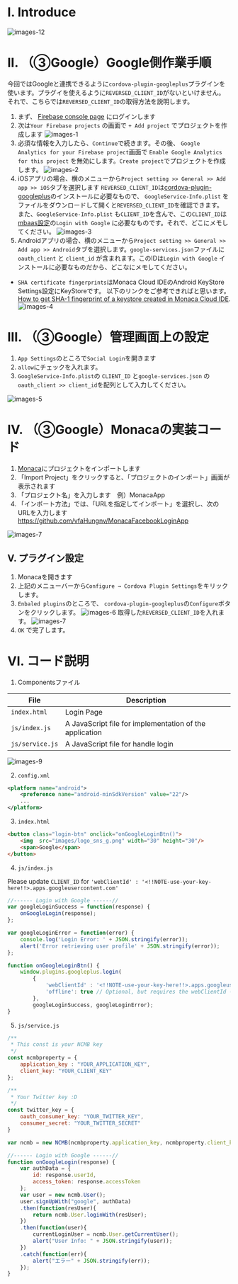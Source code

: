 # I. Introduce
![images-12](readme-img/facebook/images-12.png)

# II. （③Google）Google側作業手順

今回ではGoogleと連携できるように`cordova-plugin-googleplus`プラグインを使います。プラグイを使えるように`REVERSED_CLIENT_ID`がないといけません。それで、こちらでは`REVERSED_CLIENT_ID`の取得方法を説明します。
1. まず、 [Firebase console page](https://console.firebase.google.com/) にログインします
2. 次は`Your Firebase projects` の画面で `+ Add project` でプロジェクトを作成します
![images-1](readme-img/google/images-1.png)
3. 必須な情報を入力したら、`Continue`で続きます。その後、 `Google Analytics for your Firebase project`画面で `Enable Google Analytics for this project` を無効にします。`Create project`でプロジェクトを作成します。
![images-2](readme-img/google/images-2.png)
4. iOSアプリの場合、横のメニューから`Project setting >> General >> Add app >> iOS`タブを選択します
    `REVERSED_CLIENT_ID`は[cordova-plugin-googleplus](https://github.com/EddyVerbruggen/cordova-plugin-googleplus/releases/tag/8.5.1)のインストールに必要なもので、
    `GoogleService-Info.plist` をファイルをダウンロードして開くと`REVERSED_CLIENT_ID`を確認できます。
    また、`GoogleService-Info.plist` も`CLIENT_ID`を含んで、この`CLIENT_ID`は[mbaas設定](https://console.mbaas.nifcloud.com/)の`Login with Google` に必要なものです。それで、どこにメモしてください。
    ![images-3](readme-img/google/images-3.png)
5. Androidアプリの場合、横のメニューから`Project setting >> General >> Add app >> Android`タブを選択します。`google-services.json`ファイルに`oauth_client` と `client_id` が含まれます。このIDは`Login with Google` インストールに必要なものだから、どこなにメモしてください。
- `SHA certificate fingerprints`はMonaca Cloud IDEのAndroid KeyStore Settings設定にKeyStoreです。
以下のリンクをご参考できればと思います。
[How to get SHA-1 fingerprint of a keystore created in Monaca Cloud IDE](https://docs.monaca.io/en/faq/application/#how-to-get-sha-1-fingerprint-of-a-keystore-created-in-monaca-cloud-ide).
    ![images-4](readme-img/google/images-4.png)

# III. （③Google）管理画面上の設定
1. `App Settings`のところで`Social Login`を開きます
2. `allow`にチェックを入れます。
3. `GoogleService-Info.plist`の `CLIENT_ID` と`google-services.json` の`oauth_client >> client_id`を配列として入力してください。

![images-5](readme-img/google/images-5.png)

# IV. （③Google）Monacaの実装コード
1. [Monaca](https://console.monaca.mobi/dashboard)にプロジェクトをインポートします
2. 「Import Project」をクリックすると、「プロジェクトのインポート」画面が表示されます
3. 「プロジェクト名」を入力します　例）MonacaApp
4. 「インポート方法」では、「URLを指定してインポート」を選択し、次のURLを入力します
https://github.com/vfaHungnv/MonacaFacebookLoginApp

![images-7](readme-img/twitter/images-7.png)

## V. プラグイン設定
1. Monacaを開きます
2. 上記のメニューバーから`Configure → Cordova Plugin Settings`をキリックします。
3. `Enbaled plugins`のところで、 `cordova-plugin-googleplus`の`Configure`ボタンをクリックします。
![images-6](readme-img/google/images-6.png)
 取得した`REVERSED_CLIENT_ID`を入れます。
![images-7](readme-img/google/images-7.png)
4. `OK` で完了します。

# VI. コード説明
1. Componentsファイル

| File | Description |
| --- | --- |
| `index.html` | Login Page |
| `js/index.js` | 	A JavaScript file for implementation of the application |
| `js/service.js` | 	A JavaScript file for handle login  |

![images-9](readme-img/twitter/images-9.png)

2. `config.xml`
```xml
<platform name="android">
    <preference name="android-minSdkVersion" value="22"/>
    ...
</platform>
```

3. `index.html`
```html
<button class="login-btn" onclick="onGoogleLoginBtn()">
    <img  src="images/logo_sns_g.png" width="30" height="30"/>
    <span>Google</span>
</button>
```

4. `js/index.js`

Please update `CLIENT_ID` for `'webClientId' : '<!!NOTE-use-your-key-here!!>.apps.googleusercontent.com'`

```javascript
//------ Login with Google ------//
var googleLoginSuccess = function(response) {
    onGoogleLogin(response);
};

var googleLoginError = function(error) {
    console.log('Login Error: ' + JSON.stringify(error));
    alert('Error retrieving user profile' + JSON.stringify(error));
};

function onGoogleLoginBtn() {
    window.plugins.googleplus.login(
        {
            'webClientId' : '<!!NOTE-use-your-key-here!!>.apps.googleusercontent.com', // optional - clientId of your Web application from Credentials settings of your project - On Android, this MUST be included to get an idToken. On iOS, it is not required.
            'offline': true // Optional, but requires the webClientId - if set to true the plugin will also return a serverAuthCode, which can be used to grant offline access to a non-Google server
        },
        googleLoginSuccess, googleLoginError);
}
```

5. `js/service.js`
```javascript
/**
 * This const is your NCMB key
 */
const ncmbproperty = {
    application_key : "YOUR_APPLICATION_KEY",
    client_key: "YOUR_CLIENT_KEY"
};

/**
 * Your Twitter key :D
 */
const twitter_key = {
    oauth_consumer_key: "YOUR_TWITTER_KEY",
    consumer_secret: "YOUR_TWITTER_SECRET"
}

var ncmb = new NCMB(ncmbproperty.application_key, ncmbproperty.client_key);

//------ Login with Google ------//
function onGoogleLogin(response) {
    var authData = {
        id: response.userId,
        access_token: response.accessToken
    };
    var user = new ncmb.User();
    user.signUpWith("google", authData)
    .then(function(resUser){
        return ncmb.User.loginWith(resUser);
    })
    .then(function(user){
        currentLoginUser = ncmb.User.getCurrentUser();
        alert("User Info: " + JSON.stringify(user));
    })
    .catch(function(err){
        alert("エラー" + JSON.stringify(err));
    });
}
```


<!-- ## ③Google
### （③Google）Google側作業手順

* 今回ではGoogleと連携できるように`cordova-plugin-googleplus`プラグインを使います。プラグイを使えるように`REVERSED_CLIENT_ID`がないといけません。それで、こちらでは`REVERSED_CLIENT_ID`の取得方法を説明します。
1. まず、 [Firebase console page](https://console.firebase.google.com/) にログインします
2. 次は`Your Firebase projects` の画面で `+ Add project` でプロジェクトを作成します
![images-1](readme-img/google/images-1.png)
3. 必須な情報を入力したら、`Continue`で続きます。その後、 `Google Analytics for your Firebase project`画面で `Enable Google Analytics for this project` を無効にします。`Create project`でプロジェクトを作成します。
![images-2](readme-img/google/images-2.png)
4. iOSアプリの場合、横のメニューから`Project setting >> General >> Add app >> iOS`タブを選択します
    `REVERSED_CLIENT_ID`は[cordova-plugin-googleplus](https://github.com/EddyVerbruggen/cordova-plugin-googleplus/releases/tag/8.5.1)のインストールに必要なもので、
    `GoogleService-Info.plist` をファイルをダウンロードして開くと`REVERSED_CLIENT_ID`を確認できます。
    また、`GoogleService-Info.plist` も`CLIENT_ID`を含んで、この`CLIENT_ID`は[mbaas設定](https://console.mbaas.nifcloud.com/)の`Login with Google` に必要なものです。それで、どこにメモしてください。
    ![images-3](readme-img/google/images-3.png)
5. Androidアプリの場合、横のメニューから`Project setting >> General >> Add app >> Android`タブを選択します。`google-services.json`ファイルに`oauth_client` と `client_id` が含まれます。このIDは`Login with Google` インストールに必要なものだから、どこなにメモしてください。
- `SHA certificate fingerprints`はMonaca Cloud IDEのAndroid KeyStore Settings設定にKeyStoreです。
以下のリンクをご参考できればと思います。
[How to get SHA-1 fingerprint of a keystore created in Monaca Cloud IDE](https://docs.monaca.io/en/faq/application/#how-to-get-sha-1-fingerprint-of-a-keystore-created-in-monaca-cloud-ide).
    ![images-4](readme-img/google/images-4.png)

### （③Google）管理画面上の設定

1. `App Settings`のところで`Social Login`を開きます
2. `allow`にチェックを入れます。
3. `GoogleService-Info.plist`の `CLIENT_ID` と`google-services.json` の`oauth_client >> client_id`を配列として入力してください。

![images-5](readme-img/google/images-5.png)

### （③Google）Monacaの実装コード
#### （③Google）プラグイン設定

1. Monacaを開きます
2. 上記のメニューバーから`Configure → Cordova Plugin Settings`をキリックします。
3. `Enbaled plugins`のところで、 `cordova-plugin-googleplus`の`Configure`ボタンをクリックします。
![images-6](readme-img/google/images-6.png)
 取得した`REVERSED_CLIENT_ID`を入れます。
![images-7](readme-img/google/images-7.png)
4. `OK` で完了します。


### （③Google）コード説明
1. Componentsファイル

| File | Description |
| --- | --- |
| `index.html` | Login Page |
| `js/index.js` | 	A JavaScript file for implementation of the application |
| `js/service.js` | 	A JavaScript file for handle login  |

![images-9](readme-img/twitter/images-9.png)

2. `config.xml`
```xml
<platform name="android">
    <preference name="android-minSdkVersion" value="22"/>
    ...
</platform>
```

3. `index.html`
```html
<button class="login-btn" onclick="onGoogleLoginBtn()">
    <img  src="images/logo_sns_g.png" width="30" height="30"/>
    <span>Google</span>
</button>
```

4. `js/index.js`

Please update `CLIENT_ID` for `'webClientId' : '<!!NOTE-use-your-key-here!!>.apps.googleusercontent.com'`

```javascript
//------ Login with Google ------//
var googleLoginSuccess = function(response) {
    onGoogleLogin(response);
};

var googleLoginError = function(error) {
    console.log('Login Error: ' + JSON.stringify(error));
    alert('Error retrieving user profile' + JSON.stringify(error));
};

function onGoogleLoginBtn() {
    window.plugins.googleplus.login(
        {
            'webClientId' : '<!!NOTE-use-your-key-here!!>.apps.googleusercontent.com', // optional - clientId of your Web application from Credentials settings of your project - On Android, this MUST be included to get an idToken. On iOS, it is not required.
            'offline': true // Optional, but requires the webClientId - if set to true the plugin will also return a serverAuthCode, which can be used to grant offline access to a non-Google server
        },
        googleLoginSuccess, googleLoginError);
}
```

5. `js/service.js`
```javascript
/**
 * This const is your NCMB key
 */
const ncmbproperty = {
    application_key : "YOUR_APPLICATION_KEY",
    client_key: "YOUR_CLIENT_KEY"
};

/**
 * Your Twitter key :D
 */
const twitter_key = {
    oauth_consumer_key: "YOUR_TWITTER_KEY",
    consumer_secret: "YOUR_TWITTER_SECRET"
}

var ncmb = new NCMB(ncmbproperty.application_key, ncmbproperty.client_key);

//------ Login with Google ------//
function onGoogleLogin(response) {
    var authData = {
        id: response.userId,
        access_token: response.accessToken
    };
    var user = new ncmb.User();
    user.signUpWith("google", authData)
    .then(function(resUser){
        return ncmb.User.loginWith(resUser);
    })
    .then(function(user){
        currentLoginUser = ncmb.User.getCurrentUser();
        alert("User Info: " + JSON.stringify(user));
    })
    .catch(function(err){
        alert("エラー" + JSON.stringify(err));
    });
}
```
 -->
